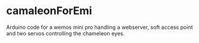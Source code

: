 # camaleonForEmi
Arduino code for a wemos mini pro handling a webserver, soft access point and two servos controlling the chameleon eyes.
